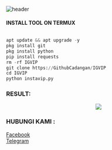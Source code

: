 ![header](https://capsule-render.vercel.app/api?type=waving&color=auto&height=300&section=header&text=TOOLS%20INSTAGRAM&fontSize=90&animation=fadeIn&fontAlignY=38&desc=PREMIUM%20BY%20CATHRINE%20ALICE%20KAYONA&descAlignY=51&descAlign=62)

  
#### INSTALL TOOL ON TERMUX
```python

apt update && apt upgrade -y
pkg install git
pkg install python
pip install requests
rm -rf IGVIP
git clone https://GithubCadangan/IGVIP
cd IGVIP
python instavip.py   
```


### RESULT:
<p align="center"><img src="https://h.top4top.io/p_2970sfumv0.jpg">  

### HUBUNGI KAMI : 
[Facebook](https://www.facebook.com/BasukiNewera)           
[Telegram](t.me/DoodStreamCatrine)             
    
